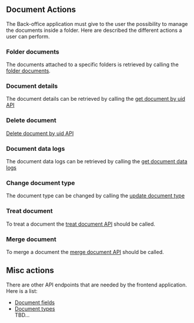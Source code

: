 ## Document Actions
The Back-office application must give to the user the possibility to manage the
documents inside  a folder. Here are described the different actions a user can perform.

### Folder documents 
The documents attached to a specific
folders is retrieved by calling the [folder documents](Folder-documents.md).

### Document details
The document details can be retrieved by calling the 
[get document by uid API](./Document.md#get-document-by-document-uid-api) 

### Delete document
[Delete document by uid API](./Document.md#delete-document)

### Document data logs
The document data logs can be retrieved by calling the
[get document data logs](./Document.md#document-data-log)

### Change document type
The document type can be changed by calling the
[update document type](./Document.md#update-document-type)

### Treat document
To treat a document the [treat document API](./TreateDocument.md) should be called. 

### Merge document
To merge a document the [merge document API](./MergeDocument.md) should be called.

## Misc actions
There are other API endpoints that are needed by the frontend application. Here is a list:  
- [Document fields](./Document-fields.md)  
- [Document types](./Document-types.md)  
TBD...
